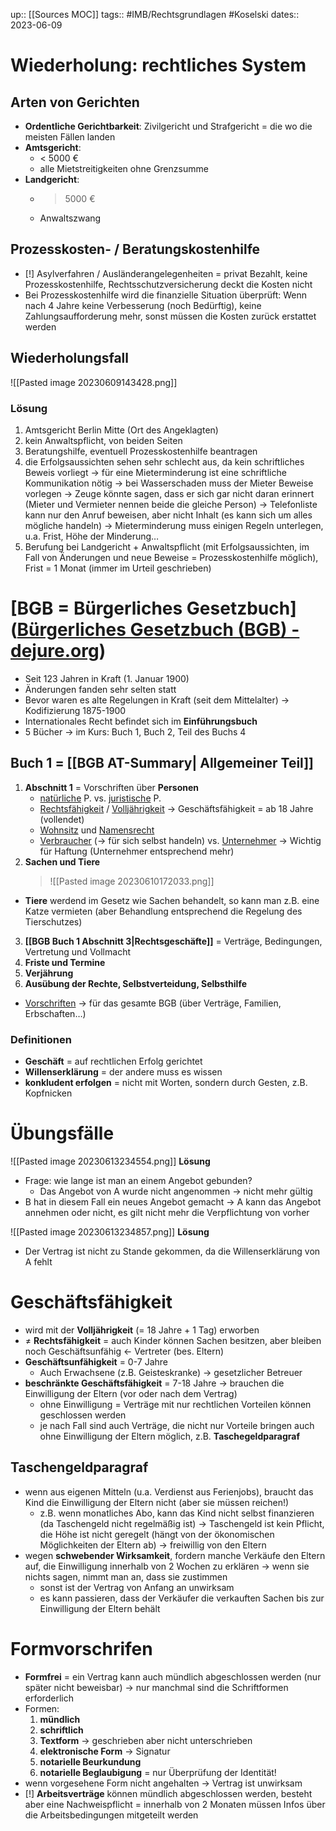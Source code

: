 up:: [[Sources MOC]]
tags:: #IMB/Rechtsgrundlagen #Koselski 
dates:: 2023-06-09

# Wiederholung: rechtliches System
## Arten von Gerichten
- **Ordentliche Gerichtbarkeit**: Zivilgericht und Strafgericht = die wo die meisten Fällen landen
- **Amtsgericht**: 
	- < 5000 € 
	- alle Mietstreitigkeiten ohne Grenzsumme
- **Landgericht**:
	- > 5000 €
	- Anwaltszwang

## Prozesskosten- / Beratungskostenhilfe
- [!] Asylverfahren / Ausländerangelegenheiten = privat Bezahlt, keine Prozesskostenhilfe, Rechtsschutzversicherung deckt die Kosten nicht
- Bei Prozesskostenhilfe wird die finanzielle Situation überprüft: Wenn nach 4 Jahre keine Verbesserung (noch Bedürftig), keine Zahlungsaufforderung mehr, sonst müssen die Kosten zurück erstattet werden

## Wiederholungsfall
![[Pasted image 20230609143428.png]]
### Lösung
1) Amtsgericht Berlin Mitte (Ort des Angeklagten)
2) kein Anwaltspflicht, von beiden Seiten
3) Beratungshilfe, eventuell Prozesskostenhilfe beantragen
4) die Erfolgsaussichten sehen sehr schlecht aus, da kein schriftliches Beweis vorliegt
	→ für eine Mieterminderung ist eine schriftliche Kommunikation nötig
	→ bei Wasserschaden muss der Mieter Beweise vorlegen
	→ Zeuge könnte sagen, dass er sich gar nicht daran erinnert (Mieter und Vermieter nennen beide die gleiche Person)
	→ Telefonliste kann nur den Anruf beweisen, aber nicht Inhalt (es kann sich um alles mögliche handeln)
	→ Mieterminderung muss einigen Regeln unterlegen, u.a. Frist, Höhe der Minderung…
5) Berufung bei Landgericht + Anwaltspflicht (mit Erfolgsaussichten, im Fall von Änderungen und neue Beweise = Prozesskostenhilfe möglich), Frist = 1 Monat (immer im Urteil geschrieben)

# [BGB = Bürgerliches Gesetzbuch]([Bürgerliches Gesetzbuch (BGB) - dejure.org](https://dejure.org/gesetze/BGB)) 
- Seit 123 Jahren in Kraft (1. Januar 1900)
- Änderungen fanden sehr selten statt
- Bevor waren es alte Regelungen in Kraft (seit dem Mittelalter) → Kodifizierung 1875-1900
- Internationales Recht befindet sich im **Einführungsbuch**
- 5 Bücher → im Kurs: Buch 1, Buch 2, Teil des Buchs 4

## Buch 1 = [[BGB AT-Summary| Allgemeiner Teil]]
1. **Abschnitt 1** = Vorschriften über **Personen**
	- <u>natürliche</u> P. vs. <u>juristische</u> P.
	- <u>Rechtsfähigkeit</u> / <u>Volljährigkeit</u> → Geschäftsfähigkeit = ab 18 Jahre (vollendet)
	- <u>Wohnsitz</u> und <u>Namensrecht</u>
	- <u>Verbraucher</u> (→ für sich selbst handeln) vs. <u>Unternehmer</u> → Wichtig für Haftung (Unternehmer entsprechend mehr)
2. **Sachen und Tiere**
	> ![[Pasted image 20230610172033.png]]

- **Tiere** werdend im Gesetz wie Sachen behandelt, so kann man z.B. eine Katze vermieten (aber Behandlung entsprechend die Regelung des Tierschutzes)
3. **[[BGB Buch 1 Abschnitt 3|Rechtsgeschäfte]]** = Verträge, Bedingungen, Vertretung und Vollmacht
4. **Friste und Termine**
5. **Verjährung**
6. **Ausübung der Rechte, Selbstverteidung, Selbsthilfe**

- <u>Vorschriften</u> → für das gesamte BGB (über Verträge, Familien, Erbschaften…)
### Definitionen
- **Geschäft** = auf rechtlichen Erfolg gerichtet
- **Willenserklärung** = der andere muss es wissen
- **konkludent erfolgen** = nicht mit Worten, sondern durch Gesten, z.B. Kopfnicken

# Übungsfälle
![[Pasted image 20230613234554.png]]
**Lösung**
- Frage: wie lange ist man an einem Angebot gebunden?
	- Das Angebot von A wurde nicht angenommen → nicht mehr gültig
- B hat in diesem Fall ein neues Angebot gemacht → A kann das Angebot annehmen oder nicht, es gilt nicht mehr die Verpflichtung von vorher

![[Pasted image 20230613234857.png]]
**Lösung**
- Der Vertrag ist nicht zu Stande gekommen, da die Willenserklärung von A fehlt

# Geschäftsfähigkeit
- wird mit der **Volljährigkeit** (= 18 Jahre + 1 Tag) erworben
- ≠ **Rechtsfähigkeit** = auch Kinder können Sachen besitzen, aber bleiben noch Geschäftsunfähig ← Vertreter (bes. Eltern)
- **Geschäftsunfähigkeit** = 0-7 Jahre
	- Auch Erwachsene (z.B. Geisteskranke) → gesetzlicher Betreuer
- **beschränkte Geschäftsfähigkeit** = 7-18 Jahre → brauchen die Einwilligung der Eltern (vor oder nach dem Vertrag)
	- ohne Einwilligung = Verträge mit nur rechtlichen Vorteilen können geschlossen werden
	- je nach Fall sind auch Verträge, die nicht nur Vorteile bringen auch ohne Einwilligung der Eltern möglich, z.B. **Taschegeldparagraf**

## Taschengeldparagraf
- wenn aus eigenen Mitteln (u.a. Verdienst aus Ferienjobs), braucht das Kind die Einwilligung der Eltern nicht (aber sie müssen reichen!)
	- z.B. wenn monatliches Abo, kann das Kind nicht selbst finanzieren (da Taschengeld nicht regelmäßig ist) → Taschengeld ist kein Pflicht, die Höhe ist nicht geregelt (hängt von der ökonomischen Möglichkeiten der Eltern ab) → freiwillig von den Eltern
- wegen **schwebender Wirksamkeit**, fordern manche Verkäufe den Eltern auf, die Einwilligung innerhalb von 2 Wochen zu erklären → wenn sie nichts sagen, nimmt man an, dass sie zustimmen
	- sonst ist der Vertrag von Anfang an unwirksam
	- es kann passieren, dass der Verkäufer die verkauften Sachen bis zur Einwilligung der Eltern behält

# Formvorschrifen
- **Formfrei** = ein Vertrag kann auch mündlich abgeschlossen werden (nur später nicht beweisbar) → nur manchmal sind die Schriftformen erforderlich 
- Formen:
	1) **mündlich**
	2) **schriftlich**
	3) **Textform** → geschrieben aber nicht unterschrieben
	4) **elektronische Form** → Signatur
	5) **notarielle Beurkundung**
	6) **notarielle Beglaubigung** = nur Überprüfung der Identität!
- wenn vorgesehene Form nicht angehalten → Vertrag ist unwirksam
- [!] **Arbeitsverträge** können mündlich abgeschlossen werden, besteht aber eine Nachweispflicht = innerhalb von 2 Monaten müssen Infos über die Arbeitsbedingungen mitgeteilt werden